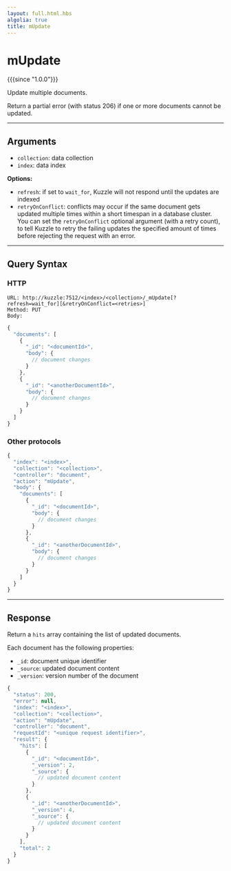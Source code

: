 ```yaml
---
layout: full.html.hbs
algolia: true
title: mUpdate
---
```


# mUpdate

{{{since "1.0.0"}}}

Update multiple documents.

Return a partial error (with status 206) if one or more documents cannot be updated.

---

## Arguments

* `collection`: data collection
* `index`: data index

**Options:**

* `refresh`: if set to `wait_for`, Kuzzle will not respond until the updates are indexed
* `retryOnConflict`: conflicts may occur if the same document gets updated multiple times within a short timespan in a database cluster. You can set the `retryOnConflict` optional argument (with a retry count), to tell Kuzzle to retry the failing updates the specified amount of times before rejecting the request with an error.

---

## Query Syntax

### HTTP

```http
URL: http://kuzzle:7512/<index>/<collection>/_mUpdate[?refresh=wait_for][&retryOnConflict=<retries>]
Method: PUT  
Body:  
```

```js
{
  "documents": [
    {
      "_id": "<documentId>",
      "body": {
        // document changes
      }
    },
    {
      "_id": "<anotherDocumentId>",
      "body": {
        // document changes
      }
    }
  ]
}
```

### Other protocols

```js
{
  "index": "<index>",
  "collection": "<collection>",
  "controller": "document",
  "action": "mUpdate",
  "body": {
    "documents": [
      {
        "_id": "<documentId>",
        "body": {
          // document changes
        }
      },
      {
        "_id": "<anotherDocumentId>",
        "body": {
          // document changes
        }
      }
    ]
  }
}
```

---

## Response

Return a `hits` array containing the list of updated documents.

Each document has the following properties:

* `_id`: document unique identifier
* `_source`: updated document content
* `_version`: version number of the document

```js
{
  "status": 200,
  "error": null,
  "index": "<index>",
  "collection": "<collection>",
  "action": "mUpdate",
  "controller": "document",
  "requestId": "<unique request identifier>",
  "result": {
    "hits": [
      {
        "_id": "<documentId>",
        "_version": 2,
        "_source": {
          // updated document content
        }
      },
      {
        "_id": "<anotherDocumentId>",
        "_version": 4,
        "_source": {
          // updated document content
        }
      }
    ],
    "total": 2
  }
}
```
